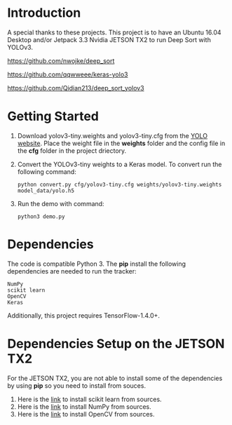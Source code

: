 
# Introduction
  A special thanks to these projects. This project is to have an Ubuntu 16.04 Desktop and/or Jetpack 3.3 Nvidia JETSON TX2 to run Deep Sort with YOLOv3.

  https://github.com/nwojke/deep_sort
  
  https://github.com/qqwweee/keras-yolo3
  
  https://github.com/Qidian213/deep_sort_yolov3
  

# Getting Started

1. Download yolov3-tiny.weights and yolov3-tiny.cfg from the [YOLO website](https://pjreddie.com/darknet/yolo/). Place the weight file in the **weights** folder and the config file in the **cfg** folder in the project driectory.

2. Convert the YOLOv3-tiny weights to a Keras model. To convert run the following command:
   ```
   python convert.py cfg/yolov3-tiny.cfg weights/yolov3-tiny.weights model_data/yolo.h5
   ```
3. Run the demo with command:
   ```
   python3 demo.py
   ```

# Dependencies

  The code is compatible Python 3. The **pip** install the following dependencies are needed to run the tracker:

    NumPy
    scikit learn
    OpenCV
    Keras

  Additionally, this project requires TensorFlow-1.4.0+.
  
# Dependencies Setup on the JETSON TX2
  
  For the JETSON TX2, you are not able to install some of the dependencies by using **pip** so you need to install from souces.
  
  1) Here is the [link](https://scikit-learn.org/stable/developers/advanced_installation.html) to install scikit learn from sources. 
  2) Here is the [link](https://www.numpy.org/devdocs/user/building.html) to install NumPy from sources.
  3) Here is the [link](https://docs.opencv.org/3.4/d7/d9f/tutorial_linux_install.html) to install OpenCV from sources.

